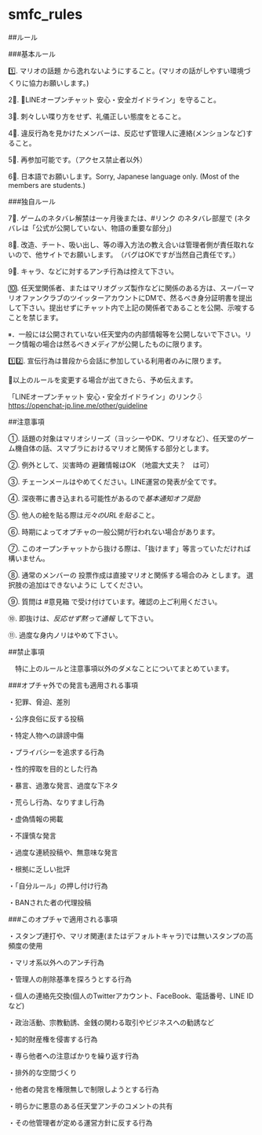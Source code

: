 # smfc_rules

##ルール

###基本ルール

1️⃣. マリオの話題 から逸れないようにすること。(マリオの話がしやすい環境づくりに協力お願いします。)

2⃣. 「LINEオープンチャット 安心・安全ガイドライン」を守ること。

3⃣. 刺々しい喋り方をせず、礼儀正しい態度をとること。

4⃣. 違反行為を見かけたメンバーは、反応せず管理人に連絡(メンションなど)すること。

5⃣. 再参加可能です。（アクセス禁止者以外）

6⃣. 日本語でお願いします。Sorry, Japanese language only. (Most of the members are students.)

###独自ルール

7⃣. ゲームのネタバレ解禁は一ヶ月後または、#リンク のネタバレ部屋で (ネタバレは「公式が公開していない、物語の重要な部分」)

8⃣. 改造、チート、吸い出し、等の導入方法の教え合いは管理者側が責任取れないので、他サイトでお願いします。　（バグはOKですが当然自己責任です。）

9⃣. キャラ、などに対するアンチ行為は控えて下さい。

🔟. 任天堂関係者、またはマリオグッズ製作などに関係のある方は、スーパーマリオファンクラブのツイッターアカウントにDMで、然るべき身分証明書を提出して下さい。提出せずにチャット内で上記の関係者であることを公開、示唆することを禁じます。

⏸．一般には公開されていない任天堂内の内部情報等を公開しないで下さい。リーク情報の場合は然るべきメディアが公開したものに限ります。

1️⃣2️⃣. 宣伝行為は普段から会話に参加している利用者のみに限ります。

🔄以上のルールを変更する場合が出てきたら、予め伝えます。

「LINEオープンチャット 安心・安全ガイドライン」のリンク⇩
https://openchat-jp.line.me/other/guideline


##注意事項

①. 話題の対象はマリオシリーズ（ヨッシーやDK、ワリオなど）、任天堂のゲーム機自体の話、スマブラにおけるマリオと関係する部分とします。

②. 例外として、災害時の 避難情報はOK （地震大丈夫？　は可）

③. チェーンメールはやめてください。LINE運営の発表が全てです。

④. 深夜帯に書き込まれる可能性があるので*基本通知オフ奨励*

⑤. 他人の絵を貼る際は*元々のURLを貼る*こと。

⑥. 時期によってオプチャの一般公開が行われない場合があります。

⑦. このオープンチャットから抜ける際は、「抜けます」等言っていただければ構いません。

⑧. 通常のメンバーの 投票作成は直接マリオと関係する場合のみ とします。 選択肢の追加はできないように してください。

⑨. 質問は #意見箱 で受け付けています。確認の上ご利用ください。

⑩. 即抜けは、*反応せず黙って通報* して下さい。

⑪. 過度な身内ノリはやめて下さい。


##禁止事項

　特に上のルールと注意事項以外のダメなことについてまとめています。
 
###オプチャ外での発言も適用される事項

・犯罪、脅迫、差別

・公序良俗に反する投稿

・特定人物への誹謗中傷

・プライバシーを追求する行為

・性的搾取を目的とした行為

・暴言、過激な発言、過度な下ネタ

・荒らし行為、なりすまし行為

・虚偽情報の掲載

・不謹慎な発言

・過度な連続投稿や、無意味な発言

・根拠に乏しい批評

・「自分ルール」の押し付け行為

・BANされた者の代理投稿

###このオプチャで適用される事項

・スタンプ連打や、マリオ関連(またはデフォルトキャラ)では無いスタンプの高頻度の使用

・マリオ系以外へのアンチ行為

・管理人の削除基準を探ろうとする行為

・個人の連絡先交換(個人のTwitterアカウント、FaceBook、電話番号、LINE IDなど)

・政治活動、宗教勧誘、金銭の関わる取引やビジネスへの勧誘など

・知的財産権を侵害する行為

・専ら他者への注意ばかりを繰り返す行為

・排外的な空間づくり

・他者の発言を権限無しで制限しようとする行為

・明らかに悪意のある任天堂アンチのコメントの共有

・その他管理者が定める運営方針に反する行為

